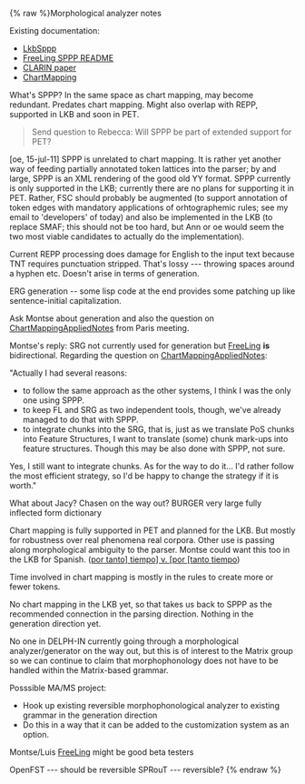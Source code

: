 {% raw %}Morphological analyzer notes

Existing documentation:

- [LkbSppp](https://blog.inductorsoftware.com/docsproto/tools/LkbSppp)
- [FreeLing SPPP README](http://svn.emmtee.net/trunk/upf/srg/freeling/README)
- [CLARIN paper](http://portal.acm.org/citation.cfm?id=1564038)
- [ChartMapping](https://blog.inductorsoftware.com/docsproto/garage/ChartMapping)

What's SPPP? In the same space as chart mapping, may become redundant.
Predates chart mapping. Might also overlap with REPP, supported in LKB
and soon in PET.

> Send question to Rebecca: Will SPPP be part of extended support for PET?


\[oe, 15-jul-11\] SPPP is unrelated to chart mapping. It is rather yet
another way of feeding partially annotated token lattices into the
parser; by and large, SPPP is an XML rendering of the good old YY
format. SPPP currently is only supported in the LKB; currently there are
no plans for supporting it in PET. Rather, FSC should probably be
augmented (to support annotation of token edges with mandatory
applications of orhtographemic rules; see my email to 'developers' of
today) and also be implemented in the LKB (to replace SMAF; this should
not be too hard, but Ann or oe would seem the two most viable candidates
to actually do the implementation).

Current REPP processing does damage for English to the input text
because TNT requires punctuation stripped. That's lossy --- throwing
spaces around a hyphen etc. Doesn't arise in terms of generation.

ERG generation -- some lisp code at the end provides some patching up
like sentence-initial capitalization.

Ask Montse about generation and also the question on
[ChartMappingAppliedNotes](../ChartMappingAppliedNotes) from Paris meeting.

Montse's reply: SRG not currently used for generation but
[FreeLing](/FreeLing) **is** bidirectional. Regarding the question on
[ChartMappingAppliedNotes](../ChartMappingAppliedNotes):

"Actually I had several reasons:

- to follow the same approach as the other systems, I think I was the
only one using SPPP.
- to keep FL and SRG as two independent tools, though, we've already
managed to do that with SPPP.
- to integrate chunks into the SRG, that is, just as we translate PoS
chunks into Feature Structures, I want to translate (some) chunk
mark-ups into feature structures. Though this may be also done with
SPPP, not sure.

Yes, I still want to integrate chunks. As for the way to do it... I'd
rather follow the most efficient strategy, so I'd be happy to change the
strategy if it is worth."

What about Jacy? Chasen on the way out? BURGER very large fully
inflected form dictionary

Chart mapping is fully supported in PET and planned for the LKB. But
mostly for robustness over real phenomena real corpora. Other use is
passing along morphological ambiguity to the parser. Montse could want
this too in the LKB for Spanish. ([por tanto\] tiempo\] v. \[por \[tanto
tiempo](/por%20tanto%5D%20tiempo%5D%20v.%20%5Bpor%20%5Btanto%20tiempo))

Time involved in chart mapping is mostly in the rules to create more or
fewer tokens.

No chart mapping in the LKB yet, so that takes us back to SPPP as the
recommended connection in the parsing direction. Nothing in the
generation direction yet.

No one in DELPH-IN currently going through a morphological
analyzer/generator on the way out, but this is of interest to the Matrix
group so we can continue to claim that morphophonology does not have to
be handled within the Matrix-based grammar.

Posssible MA/MS project:

- Hook up existing reversible morphophonological analyzer to existing
grammar in the generation direction
- Do this in a way that it can be added to the customization system as
an option.

Montse/Luis [FreeLing](/FreeLing) might be good beta testers

OpenFST --- should be reversible SPRouT --- reversible?
<update date omitted for speed>{% endraw %}
